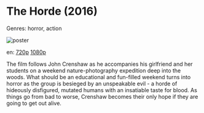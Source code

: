 # The Horde (2016)

Genres: horror, action

![poster](http://image.tmdb.org/t/p/w500/cRCWjrtguXuD5nrA3D3Clnk0nYW.jpg)

en:
  [720p](magnet:?xt=urn:btih:8B40BECD8BA221CB236EB7FCB2DE8FB1E1D59D5B&tr=udp://glotorrents.pw:6969/announce&tr=udp://tracker.opentrackr.org:1337/announce&tr=udp://torrent.gresille.org:80/announce&tr=udp://tracker.openbittorrent.com:80&tr=udp://tracker.coppersurfer.tk:6969&tr=udp://tracker.leechers-paradise.org:6969&tr=udp://p4p.arenabg.ch:1337&tr=udp://tracker.internetwarriors.net:1337)
  [1080p](magnet:?xt=urn:btih:FC4B3CEEB9877FF99A298BB6317A5D123AFAA94E&tr=udp://glotorrents.pw:6969/announce&tr=udp://tracker.opentrackr.org:1337/announce&tr=udp://torrent.gresille.org:80/announce&tr=udp://tracker.openbittorrent.com:80&tr=udp://tracker.coppersurfer.tk:6969&tr=udp://tracker.leechers-paradise.org:6969&tr=udp://p4p.arenabg.ch:1337&tr=udp://tracker.internetwarriors.net:1337)
  


The film follows John Crenshaw as he accompanies his girlfriend and her students on a weekend nature-photography expedition deep into the woods. What should be an educational and fun-filled weekend turns into horror as the group is besieged by an unspeakable evil - a horde of hideously disfigured, mutated humans with an insatiable taste for blood. As things go from bad to worse, Crenshaw becomes their only hope if they are going to get out alive.